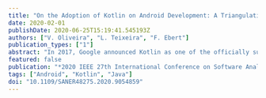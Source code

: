 ```yaml
---
title: "On the Adoption of Kotlin on Android Development: A Triangulation Study"
date: 2020-02-01
publishDate: 2020-06-25T15:19:41.545193Z
authors: ["V. Oliveira", "L. Teixeira", "F. Ebert"]
publication_types: ["1"]
abstract: "In 2017, Google announced Kotlin as one of the officially supported languages for Android development. Among the reasons for choosing Kotlin, Google mentioned it is \"concise, expressive, and designed to be type and null-safe\". Another important reason is that Kotlin is a language fully interoperable with Java and runs on the JVM. Despite Kotlin's rapid rise in the industry, very little has been done in academia to understand how developers are dealing with the adoption of Kotlin. The goal of this study is to understand how developers are dealing with the recent adoption of Kotlin as an official language for Android development, their perception about the advantages and disadvantages related to its usage, and the most common problems faced by them. This research was conducted using the concurrent triangulation strategy, which is a mixed-method approach. We performed a thorough analysis of 9,405 questions related to Kotlin development for the Android platform on Stack Overflow. Concurrently, we also conducted a basic qualitative research interviewing seven Android developers that use Kotlin to confirm and cross-validate our findings. Our study reveals that developers do seem to find the language easy to understand and to adopt it. This perception begins to change when the functional paradigm becomes more evident. Accordingly to the developers, the readability and legibility are compromised if developers overuse the functional flexibility that the language provides. The developers also consider that Kotlin increases the quality of the produced code mainly due to its null-safety guarantees, but it can also become a challenge when interoperating with Java, despite the interoperability being considered as an advantage. While adopting Kotlin requires some care from developers, its benefits seem to bring many advantages to the platform according to the developers, especially in the aspect of adopting a more modern language while maintaining the consolidated Java-based development environment."
featured: false
publication: "*2020 IEEE 27th International Conference on Software Analysis, Evolution and Reengineering (SANER)*"
tags: ["Android", "Kotlin", "Java"]
doi: "10.1109/SANER48275.2020.9054859"
---
```


